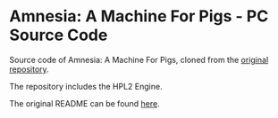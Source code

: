 # Amnesia: A Machine For Pigs - PC Source Code

Source code of Amnesia: A Machine For Pigs, cloned from the [original repository](https://github.com/FrictionalGames/AmnesiaAMachineForPigs).

The repository includes the HPL2 Engine.

The original README can be found [here](/README.orig.md).
